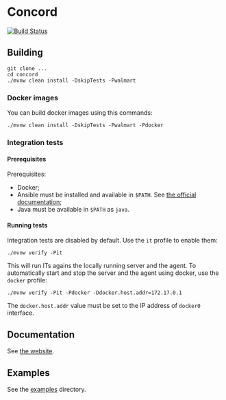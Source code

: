 # Concord
[![Build Status](https://ci.walmart.com/buildStatus/icon?job=concord)](https://ci.walmart.com/job/concord/)

## Building

```
git clone ... 
cd concord
./mvnw clean install -DskipTests -Pwalmart
```

### Docker images

You can build docker images using this commands:

```
./mvnw clean install -DskipTests -Pwalmart -Pdocker
```

### Integration tests

#### Prerequisites

Prerequisites:
- Docker;
- Ansible must be installed and available in `$PATH`.
  See [the official documentation](http://docs.ansible.com/ansible/intro_installation.html);
- Java must be available in `$PATH` as `java`.

#### Running tests

Integration tests are disabled by default. Use the `it` profile to enable them:

```
./mvnw verify -Pit
```

This will run ITs agains the locally running server and the agent.
To automatically start and stop the server and the agent using docker, use the
`docker` profile:

```
./mvnw verify -Pit -Pdocker -Ddocker.host.addr=172.17.0.1
```

The `docker.host.addr` value must be set to the IP address of `docker0` interface.

## Documentation

See [the website](http://concord.walmart.com).

## Examples

See the [examples](examples) directory.

